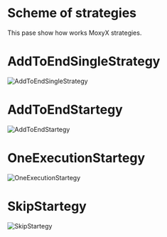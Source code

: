 # Scheme of strategies

This pase show how works MoxyX strategies.

# AddToEndSingleStrategy
![AddToEndSingleStrategy](https://raw.githubusercontent.com/jordan1997/blog/master/images/AddToEndSingleStrategy.png)

# AddToEndStartegy
![AddToEndStartegy](https://raw.githubusercontent.com/jordan1997/blog/master/images/AddToEndStartegy.png)

# OneExecutionStartegy
![OneExecutionStartegy](https://raw.githubusercontent.com/jordan1997/blog/master/images/OneExecutionStartegy.png)

# SkipStartegy
![SkipStartegy](https://raw.githubusercontent.com/jordan1997/blog/master/images/SkipStartegy.png)
